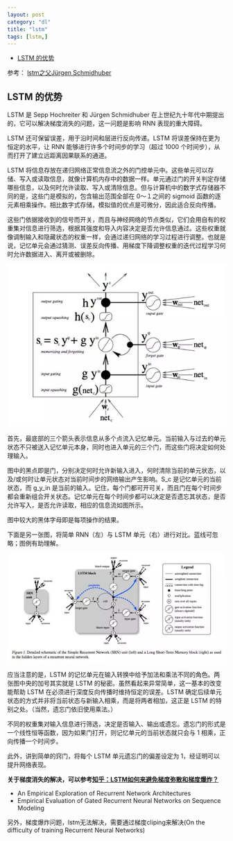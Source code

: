 ```yaml
---
layout: post
category: "dl"
title: "lstm"
tags: [lstm,]
---
```


<!-- TOC -->

- [LSTM 的优势](#lstm-的优势)

<!-- /TOC -->


参考： [lstm之父Jürgen Schmidhuber](https://mp.weixin.qq.com/s?__biz=MzA3MzI4MjgzMw==&mid=2650724769&idx=1&sn=796676a27891f0ed5c5eac30ac1ac3a3&chksm=871b1ddfb06c94c9d853dfcdcedceeb7ca337972032da7f2db7bee12056e663dfda84b2e7270&mpshare=1&scene=1&srcid=0326w3RMbGfNfIGCmwpXxabV&pass_ticket=Htlvu54Fy3u%2F7%2BrIyF5OA2H235rnZvGZ9TN12axFlz1gzulu4QPYwr2E5IM3920U#rd)


## LSTM 的优势

LSTM 是 Sepp Hochreiter 和 Jürgen Schmidhuber 在上世纪九十年代中期提出的，它可以解决梯度消失的问题，这一问题是影响 RNN 表现的重大障碍。

LSTM 还可保留误差，用于沿时间和层进行反向传递。LSTM 将误差保持在更为恒定的水平，让 RNN 能够进行许多个时间步的学习（超过 1000 个时间步），从而打开了建立远距离因果联系的通道。

LSTM 将信息存放在递归网络正常信息流之外的门控单元中。这些单元可以存储、写入或读取信息，就像计算机内存中的数据一样。单元通过门的开关判定存储哪些信息，以及何时允许读取、写入或清除信息。但与计算机中的数字式存储器不同的是，这些门是模拟的，包含输出范围全部在 0～１之间的 sigmoid 函数的逐元素相乘操作。相比数字式存储，模拟值的优点是可微分，因此适合反向传播。

这些门依据接收到的信号而开关，而且与神经网络的节点类似，它们会用自有的权重集对信息进行筛选，根据其强度和导入内容决定是否允许信息通过。这些权重就像调制输入和隐藏状态的权重一样，会通过递归网络的学习过程进行调整。也就是说，记忆单元会通过猜测、误差反向传播、用梯度下降调整权重的迭代过程学习何时允许数据进入、离开或被删除。

![](../assets/lstm-detail.jpg)

首先，最底部的三个箭头表示信息从多个点流入记忆单元。当前输入与过去的单元状态不只被送入记忆单元本身，同时也进入单元的三个门，而这些门将决定如何处理输入。

图中的黑点即是门，分别决定何时允许新输入进入，何时清除当前的单元状态，以及/或何时让单元状态对当前时间步的网络输出产生影响。S_c 是记忆单元的当前状态，而 g_y_in 是当前的输入。记住，每个门都可开可关，而且门在每个时间步都会重新组合开关状态。记忆单元在每个时间步都可以决定是否遗忘其状态，是否允许写入，是否允许读取，相应的信息流如图所示。


图中较大的黑体字母即是每项操作的结果。

下面是另一张图，将简单 RNN（左）与 LSTM 单元（右）进行对比。蓝线可忽略；图例有助理解。

![](../assets/lstm-rnn.jpg)

应当注意的是，LSTM 的记忆单元在输入转换中给予加法和乘法不同的角色。两张图中央的加号其实就是 LSTM 的秘密。虽然看起来异常简单，这一基本的改变能帮助 LSTM 在必须进行深度反向传播时维持恒定的误差。LSTM 确定后续单元状态的方式并非将当前状态与新输入相乘，而是将两者相加，这正是 LSTM 的特别之处。（当然，遗忘门依旧使用乘法。）

不同的权重集对输入信息进行筛选，决定是否输入、输出或遗忘。遗忘门的形式是一个线性恒等函数，因为如果门打开，则记忆单元的当前状态就只会与 1 相乘，正向传播一个时间步。

此外，讲到简单的窍门，将每个 LSTM 单元遗忘门的偏差设定为 1，经证明可以提升网络表现。


**关于梯度消失的解决，可以参考[知乎：LSTM如何来避免梯度弥散和梯度爆炸？](https://www.zhihu.com/question/34878706)**
+ An Empirical Exploration of Recurrent Network Architectures
+ Empirical Evaluation of Gated Recurrent Neural Networks on Sequence Modeling

另外，梯度爆炸问题，lstm无法解决，需要通过梯度cliping来解决(On the difficulty of training Recurrent Neural Networks)

